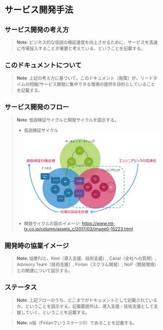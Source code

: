# サービス開発手法

## サービス開発の考え方

> **Note**: ビジネス的な仮説の検証速度を向上させるために、サービスを高速に市場投入することが重要と考えている、ということを記載する。

## このドキュメントについて

> **Note**: 上記の考え方に基づいて、このドキュメント（施策）が、リードタイムの短縮/サービス開発に集中できる環境の提供を目的としていることを記載する。

## サービス開発のフロー

> **Note**: 仮説検証サイクルと開発サイクルを図示する。
> * 仮説検証サイクル ![](./development-cycle.png)
> * 開発サイクルの図のイメージ: https://www.ntt-tx.co.jp/column/assets_c/2017/03/image0-15223.html

## 開発時の協業イメージ

> **Note**: 協業PJと、Keel（導入支援、技術支援）, Canal（全社への質問）, Advisory Team（技術支援）, Fintan（スクラム開発）, NoP（開発環境）との関連について図示する。

## ステータス

> **Note**: 上記フローのうち、どこまでがドキュメントとして記載されているか、ということを図示する。記載範囲外は、導入支援・技術支援として支援していく、ということを記載する。

> **Note**: α版（Fintanでいうステージ0）であることを記載する。